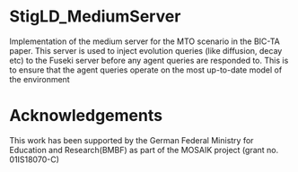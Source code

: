 # StigLD_MediumServer

Implementation of the medium server for the MTO scenario in the BIC-TA paper. This server is used to inject evolution queries (like diffusion, decay etc) to the Fuseki server before any agent queries are responded to. This is to ensure that the agent queries operate on the most up-to-date model of the environment

# Acknowledgements

This work has been supported by the German Federal Ministry for Education and Research(BMBF) as part of the MOSAIK project (grant no. 01IS18070-C)
